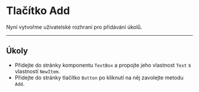 ﻿---
Title: Tlačítko Add
Moniker: add-button
CodeTask:
    Path: 40_add_button.dothtml.csx
    Default: ToDo_20.dothtml
    Correct: ToDo_30.dothtml
    Dependencies:
        - ToDoViewModel_40.cs
---

# Tlačítko Add

Nyní vytvořme uživatelské rozhraní pro přidávání úkolů.

---

## Úkoly

- Přidejte do stránky komponentu `TextBox` a propojte jeho vlastnost `Text` s vlastností `NewItem`.
- Přidejte do stránky tlačítko `Button` po kliknutí na něj zavolejte metodu `Add`.
